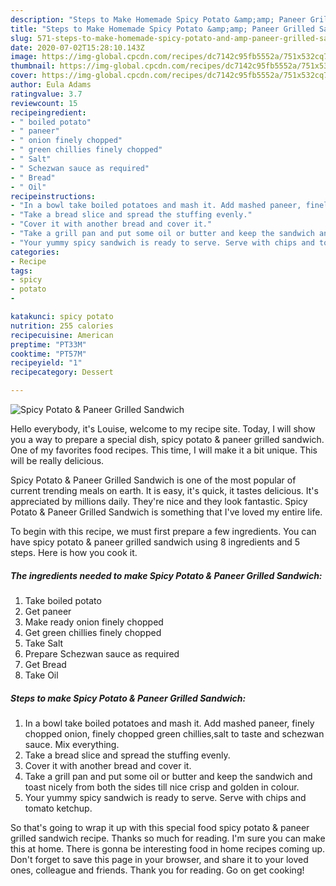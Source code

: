 ```yaml
---
description: "Steps to Make Homemade Spicy Potato &amp;amp; Paneer Grilled Sandwich"
title: "Steps to Make Homemade Spicy Potato &amp;amp; Paneer Grilled Sandwich"
slug: 571-steps-to-make-homemade-spicy-potato-and-amp-paneer-grilled-sandwich
date: 2020-07-02T15:28:10.143Z
image: https://img-global.cpcdn.com/recipes/dc7142c95fb5552a/751x532cq70/spicy-potato-paneer-grilled-sandwich-recipe-main-photo.jpg
thumbnail: https://img-global.cpcdn.com/recipes/dc7142c95fb5552a/751x532cq70/spicy-potato-paneer-grilled-sandwich-recipe-main-photo.jpg
cover: https://img-global.cpcdn.com/recipes/dc7142c95fb5552a/751x532cq70/spicy-potato-paneer-grilled-sandwich-recipe-main-photo.jpg
author: Eula Adams
ratingvalue: 3.7
reviewcount: 15
recipeingredient:
- " boiled potato"
- " paneer"
- " onion finely chopped"
- " green chillies finely chopped"
- " Salt"
- " Schezwan sauce as required"
- " Bread"
- " Oil"
recipeinstructions:
- "In a bowl take boiled potatoes and mash it. Add mashed paneer, finely chopped onion, finely chopped green chillies,salt to taste and schezwan sauce. Mix everything."
- "Take a bread slice and spread the stuffing evenly."
- "Cover it with another bread and cover it."
- "Take a grill pan and put some oil or butter and keep the sandwich and toast nicely from both the sides till nice crisp and golden in colour."
- "Your yummy spicy sandwich is ready to serve. Serve with chips and tomato ketchup."
categories:
- Recipe
tags:
- spicy
- potato
- 

katakunci: spicy potato  
nutrition: 255 calories
recipecuisine: American
preptime: "PT33M"
cooktime: "PT57M"
recipeyield: "1"
recipecategory: Dessert

---
```



![Spicy Potato &amp; Paneer Grilled Sandwich](https://img-global.cpcdn.com/recipes/dc7142c95fb5552a/751x532cq70/spicy-potato-paneer-grilled-sandwich-recipe-main-photo.jpg)

Hello everybody, it's Louise, welcome to my recipe site. Today, I will show you a way to prepare a special dish, spicy potato &amp; paneer grilled sandwich. One of my favorites food recipes. This time, I will make it a bit unique. This will be really delicious.

Spicy Potato &amp; Paneer Grilled Sandwich is one of the most popular of current trending meals on earth. It is easy, it's quick, it tastes delicious. It's appreciated by millions daily. They're nice and they look fantastic. Spicy Potato &amp; Paneer Grilled Sandwich is something that I've loved my entire life.




To begin with this recipe, we must first prepare a few ingredients. You can have spicy potato &amp; paneer grilled sandwich using 8 ingredients and 5 steps. Here is how you cook it.

<!--inarticleads1-->

##### The ingredients needed to make Spicy Potato &amp; Paneer Grilled Sandwich:

1. Take  boiled potato
1. Get  paneer
1. Make ready  onion finely chopped
1. Get  green chillies finely chopped
1. Take  Salt
1. Prepare  Schezwan sauce as required
1. Get  Bread
1. Take  Oil




<!--inarticleads2-->

##### Steps to make Spicy Potato &amp; Paneer Grilled Sandwich:

1. In a bowl take boiled potatoes and mash it. Add mashed paneer, finely chopped onion, finely chopped green chillies,salt to taste and schezwan sauce. Mix everything.
1. Take a bread slice and spread the stuffing evenly.
1. Cover it with another bread and cover it.
1. Take a grill pan and put some oil or butter and keep the sandwich and toast nicely from both the sides till nice crisp and golden in colour.
1. Your yummy spicy sandwich is ready to serve. Serve with chips and tomato ketchup.




So that's going to wrap it up with this special food spicy potato &amp; paneer grilled sandwich recipe. Thanks so much for reading. I'm sure you can make this at home. There is gonna be interesting food in home recipes coming up. Don't forget to save this page in your browser, and share it to your loved ones, colleague and friends. Thank you for reading. Go on get cooking!
